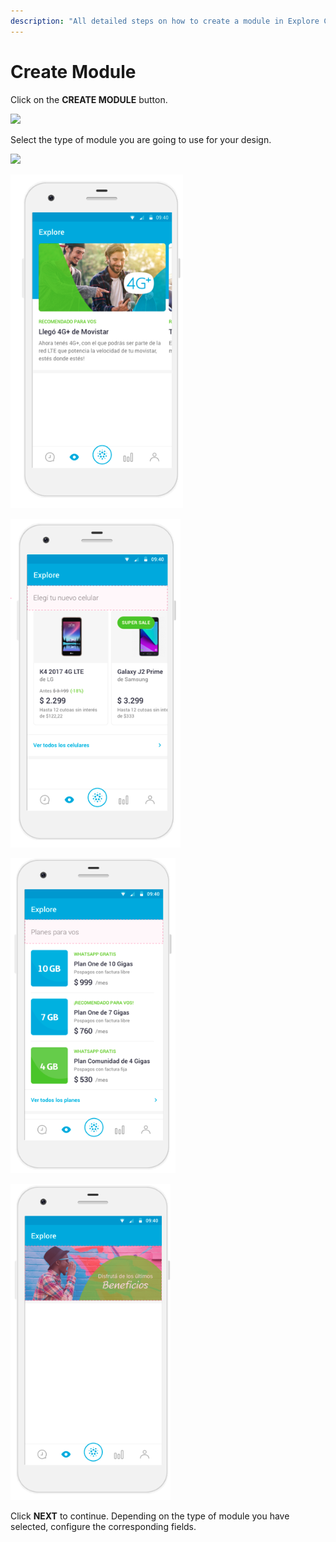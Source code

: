 ```yaml
---
description: "All detailed steps on how to create a module in Explore CMS."
---
```


# Create Module

Click on the **CREATE MODULE** button.

![](https://lh4.googleusercontent.com/-_WEE_LoNyKgtoauxv4Ba93lJjbWhf15CcBgaWMiAPThZbmdB67smnSzek3lv41GT5e0Bl93hEQRUF1QJyZ4iVAhQP1lcg44nbRt3J_L86V5-uv1MSXOBXhZeBwYiYOfWGtd0QNb)

Select the type of module you are going to use for your design.

![](https://lh3.googleusercontent.com/GDHDqVX-K1wnxNozK7yrYOjWk2VOqpJO3Ayeo5OzbGPw9sUG-6S0rhKJA7ntvRtKbejn8Lm0z9G32JzGZYKycYiP593Dyd6zc7PsptCI6FjLLBi_snn6ZdkweHI-RBiofHPawVQN)

![Featured Content](../../.gitbook/assets/image%20%2820%29.png)

![Vertical Cards](../../.gitbook/assets/image%20%2873%29.png)

![Rows](../../.gitbook/assets/image%20%2860%29.png)

![Banner](../../.gitbook/assets/image%20%2846%29.png)

Click **NEXT** to continue. Depending on the type of module you have selected, configure the corresponding fields.

